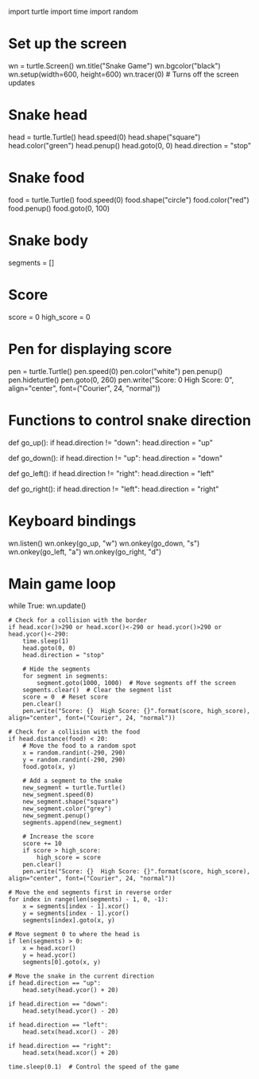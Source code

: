 import turtle
import time
import random

# Set up the screen
wn = turtle.Screen()
wn.title("Snake Game")
wn.bgcolor("black")
wn.setup(width=600, height=600)
wn.tracer(0)  # Turns off the screen updates

# Snake head
head = turtle.Turtle()
head.speed(0)
head.shape("square")
head.color("green")
head.penup()
head.goto(0, 0)
head.direction = "stop"

# Snake food
food = turtle.Turtle()
food.speed(0)
food.shape("circle")
food.color("red")
food.penup()
food.goto(0, 100)

# Snake body
segments = []

# Score
score = 0
high_score = 0

# Pen for displaying score
pen = turtle.Turtle()
pen.speed(0)
pen.color("white")
pen.penup()
pen.hideturtle()
pen.goto(0, 260)
pen.write("Score: 0  High Score: 0", align="center", font=("Courier", 24, "normal"))

# Functions to control snake direction
def go_up():
    if head.direction != "down":
        head.direction = "up"

def go_down():
    if head.direction != "up":
        head.direction = "down"

def go_left():
    if head.direction != "right":
        head.direction = "left"

def go_right():
    if head.direction != "left":
        head.direction = "right"

# Keyboard bindings
wn.listen()
wn.onkey(go_up, "w")
wn.onkey(go_down, "s")
wn.onkey(go_left, "a")
wn.onkey(go_right, "d")

# Main game loop
while True:
    wn.update()

    # Check for a collision with the border
    if head.xcor()>290 or head.xcor()<-290 or head.ycor()>290 or head.ycor()<-290:
        time.sleep(1)
        head.goto(0, 0)
        head.direction = "stop"

        # Hide the segments
        for segment in segments:
            segment.goto(1000, 1000)  # Move segments off the screen
        segments.clear()  # Clear the segment list
        score = 0  # Reset score
        pen.clear()
        pen.write("Score: {}  High Score: {}".format(score, high_score), align="center", font=("Courier", 24, "normal"))

    # Check for a collision with the food
    if head.distance(food) < 20:
        # Move the food to a random spot
        x = random.randint(-290, 290)
        y = random.randint(-290, 290)
        food.goto(x, y)

        # Add a segment to the snake
        new_segment = turtle.Turtle()
        new_segment.speed(0)
        new_segment.shape("square")
        new_segment.color("grey")
        new_segment.penup()
        segments.append(new_segment)

        # Increase the score
        score += 10
        if score > high_score:
            high_score = score
        pen.clear()
        pen.write("Score: {}  High Score: {}".format(score, high_score), align="center", font=("Courier", 24, "normal"))

    # Move the end segments first in reverse order
    for index in range(len(segments) - 1, 0, -1):
        x = segments[index - 1].xcor()
        y = segments[index - 1].ycor()
        segments[index].goto(x, y)

    # Move segment 0 to where the head is
    if len(segments) > 0:
        x = head.xcor()
        y = head.ycor()
        segments[0].goto(x, y)

    # Move the snake in the current direction
    if head.direction == "up":
        head.sety(head.ycor() + 20)

    if head.direction == "down":
        head.sety(head.ycor() - 20)

    if head.direction == "left":
        head.setx(head.xcor() - 20)

    if head.direction == "right":
        head.setx(head.xcor() + 20)

    time.sleep(0.1)  # Control the speed of the game
